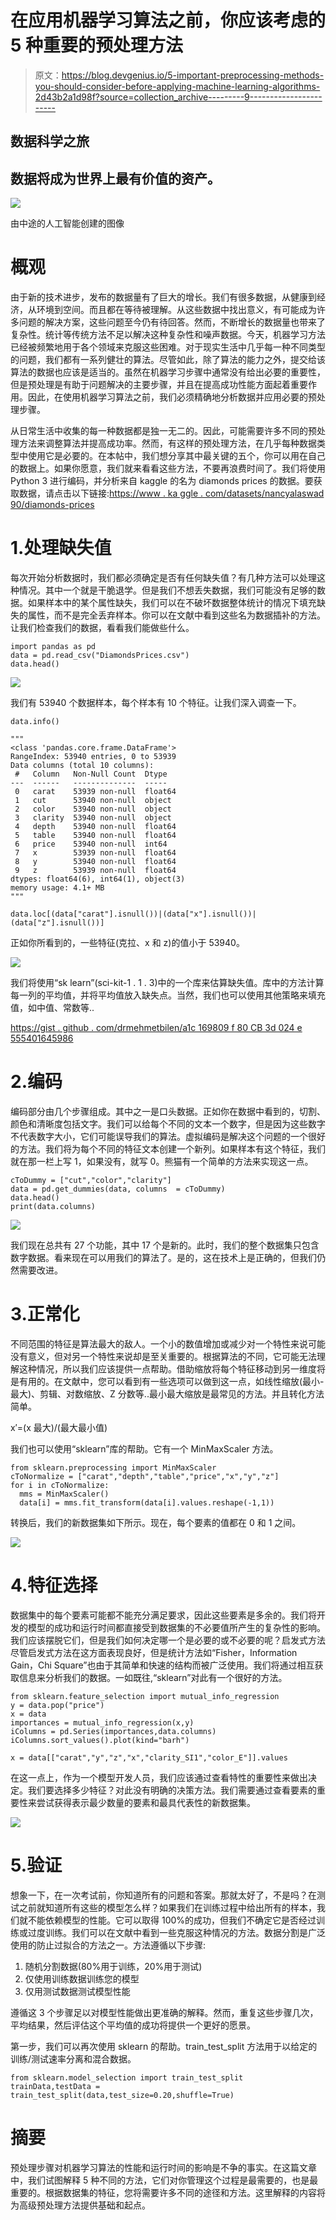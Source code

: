 # 在应用机器学习算法之前，你应该考虑的 5 种重要的预处理方法

> 原文：<https://blog.devgenius.io/5-important-preprocessing-methods-you-should-consider-before-applying-machine-learning-algorithms-2d43b2a1d98f?source=collection_archive---------9----------------------->

## 数据科学之旅

## 数据将成为世界上最有价值的资产。

![](img/fd45c0f952840da8d614ba52aa4a55ca.png)

由中途的人工智能创建的图像

# 概观

由于新的技术进步，发布的数据量有了巨大的增长。我们有很多数据，从健康到经济，从环境到空间。而且都在等待被理解。从这些数据中找出意义，有可能成为许多问题的解决方案，这些问题至今仍有待回答。然而，不断增长的数据量也带来了复杂性。统计等传统方法不足以解决这种复杂性和噪声数据。今天，机器学习方法已经被频繁地用于各个领域来克服这些困难。对于现实生活中几乎每一种不同类型的问题，我们都有一系列健壮的算法。尽管如此，除了算法的能力之外，提交给该算法的数据也应该是适当的。虽然在机器学习步骤中通常没有给出必要的重要性，但是预处理是有助于问题解决的主要步骤，并且在提高成功性能方面起着重要作用。因此，在使用机器学习算法之前，我们必须精确地分析数据并应用必要的预处理步骤。

从日常生活中收集的每一种数据都是独一无二的。因此，可能需要许多不同的预处理方法来调整算法并提高成功率。然而，有这样的预处理方法，在几乎每种数据类型中使用它是必要的。在本帖中，我们想分享其中最关键的五个，你可以用在自己的数据上。如果你愿意，我们就来看看这些方法，不要再浪费时间了。我们将使用 Python 3 进行编码，并分析来自 kaggle 的名为 diamonds prices 的数据。要获取数据，请点击以下链接:[https://www . ka ggle . com/datasets/nancyalaswad 90/diamonds-prices](https://www.kaggle.com/datasets/nancyalaswad90/diamonds-prices)

# 1.处理缺失值

每次开始分析数据时，我们都必须确定是否有任何缺失值？有几种方法可以处理这种情况。其中一个就是干脆退学。但是我们不想丢失数据，我们可能没有足够的数据。如果样本中的某个属性缺失，我们可以在不破坏数据整体统计的情况下填充缺失的属性，而不是完全丢弃样本。你可以在文献中看到这些名为数据插补的方法。让我们检查我们的数据，看看我们能做些什么。

```
import pandas as pd
data = pd.read_csv("DiamondsPrices.csv")
data.head()
```

![](img/ee6a55d881f16668f917c8f1a250dc4c.png)

我们有 53940 个数据样本，每个样本有 10 个特征。让我们深入调查一下。

```
data.info()

"""
<class 'pandas.core.frame.DataFrame'>
RangeIndex: 53940 entries, 0 to 53939
Data columns (total 10 columns):
 #   Column   Non-Null Count  Dtype  
---  ------   --------------  -----  
 0   carat    53939 non-null  float64
 1   cut      53940 non-null  object 
 2   color    53940 non-null  object 
 3   clarity  53940 non-null  object 
 4   depth    53940 non-null  float64
 5   table    53940 non-null  float64
 6   price    53940 non-null  int64  
 7   x        53939 non-null  float64
 8   y        53940 non-null  float64
 9   z        53939 non-null  float64
dtypes: float64(6), int64(1), object(3)
memory usage: 4.1+ MB
"""

data.loc[(data["carat"].isnull())|(data["x"].isnull())|(data["z"].isnull())]
```

正如你所看到的，一些特征(克拉、x 和 z)的值小于 53940。

![](img/d01e75779fbb2351777a29be5b0c8b16.png)

我们将使用“sk learn”(sci-kit-1 . 1 . 3)中的一个库来估算缺失值。库中的方法计算每一列的平均值，并将平均值放入缺失点。当然，我们也可以使用其他策略来填充值，如中值、常数等..

[https://gist . github . com/drmehmetbilen/a1c 169809 f 80 CB 3d 024 e 555401645986](https://gist.github.com/drmehmetbilen/a1c169809f80cb3d024e555401645986)

# 2.编码

编码部分由几个步骤组成。其中之一是口头数据。正如你在数据中看到的，切割、颜色和清晰度包括文字。我们可以给每个不同的文本一个数字，但是因为这些数字不代表数字大小，它们可能误导我们的算法。虚拟编码是解决这个问题的一个很好的方法。我们将为每个不同的特征文本创建一个新列。如果样本有这个特征，我们就在那一栏上写 1，如果没有，就写 0。熊猫有一个简单的方法来实现这一点。

```
cToDummy = ["cut","color","clarity"]
data = pd.get_dummies(data, columns  = cToDummy)
data.head()
print(data.columns)
```

![](img/7ddda89c62f8576993d925baa55eb126.png)

我们现在总共有 27 个功能，其中 17 个是新的。此时，我们的整个数据集只包含数字数据。看来现在可以用我们的算法了。是的，这在技术上是正确的，但我们仍然需要改进。

# 3.正常化

不同范围的特征是算法最大的敌人。一个小的数值增加或减少对一个特性来说可能没有意义，但对另一个特性来说却是至关重要的。根据算法的不同，它可能无法理解这种情况，所以我们应该提供一点帮助。借助缩放将每个特征移动到另一维度将是有用的。在文献中，您可以看到有一些选项可以做到这一点，如线性缩放(最小-最大)、剪辑、对数缩放、Z 分数等..最小最大缩放是最常见的方法。并且转化方法简单。

x′=(x 最大)/(最大最小值)

我们也可以使用“sklearn”库的帮助。它有一个 MinMaxScaler 方法。

```
from sklearn.preprocessing import MinMaxScaler
cToNormalize = ["carat","depth","table","price","x","y","z"]
for i in cToNormalize:
  mms = MinMaxScaler()
  data[i] = mms.fit_transform(data[i].values.reshape(-1,1))
```

转换后，我们的新数据集如下所示。现在，每个要素的值都在 0 和 1 之间。

![](img/6f82b5dda7e26e9e1ee2b76a31b2c730.png)

# 4.特征选择

数据集中的每个要素可能都不能充分满足要求，因此这些要素是多余的。我们将开发的模型的成功和运行时间都直接受到数据集的不必要值所产生的复杂性的影响。我们应该摆脱它们，但是我们如何决定哪一个是必要的或不必要的呢？启发式方法尽管启发式方法在这方面表现良好，但是统计方法如“Fisher，Information Gain，Chi Square”也由于其简单和快速的结构而被广泛使用。我们将通过相互获取信息来分析我们的数据。一如既往,“sklearn”对此有一个很好的方法。

```
from sklearn.feature_selection import mutual_info_regression
y = data.pop("price")
x = data
importances = mutual_info_regression(x,y)
iColumns = pd.Series(importances,data.columns)
iColumns.sort_values().plot(kind="barh")

x = data[["carat","y","z","x","clarity_SI1","color_E"]].values
```

在这一点上，作为一个模型开发人员，我们应该通过查看特性的重要性来做出决定。我们要选择多少特征？对此没有明确的决策方法。我们需要通过查看要素的重要性来尝试获得表示最少数量的要素和最具代表性的新数据集。

![](img/e46182505218a0e38dc6437cc8c880b4.png)

# 5.验证

想象一下，在一次考试前，你知道所有的问题和答案。那就太好了，不是吗？在测试之前就知道所有这些的模型怎么样？如果我们在训练过程中给出所有的样本，我们就不能依赖模型的性能。它可以取得 100%的成功，但我们不确定它是否经过训练或过度训练。我们可以在文献中看到一些克服这种情况的方法。数据分割是广泛使用的防止过拟合的方法之一。方法遵循以下步骤:

1.  随机分割数据(80%用于训练，20%用于测试)
2.  仅使用训练数据训练您的模型
3.  仅用测试数据测试模型性能

遵循这 3 个步骤足以对模型性能做出更准确的解释。然而，重复这些步骤几次，平均结果，然后评估这个平均值的成功将提供一个更好的愿景。

第一步，我们可以再次使用 sklearn 的帮助。train_test_split 方法用于以给定的训练/测试速率分离和混合数据。

```
from sklearn.model_selection import train_test_split
trainData,testData = train_test_split(data,test_size=0.20,shuffle=True)
```

# 摘要

预处理步骤对机器学习算法的性能和运行时间的影响是不争的事实。在这篇文章中，我们试图解释 5 种不同的方法，它们对你管理这个过程是最需要的，也是最重要的。根据数据集的特征，您将需要许多不同的途径和方法。这里解释的内容将为高级预处理方法提供基础和起点。